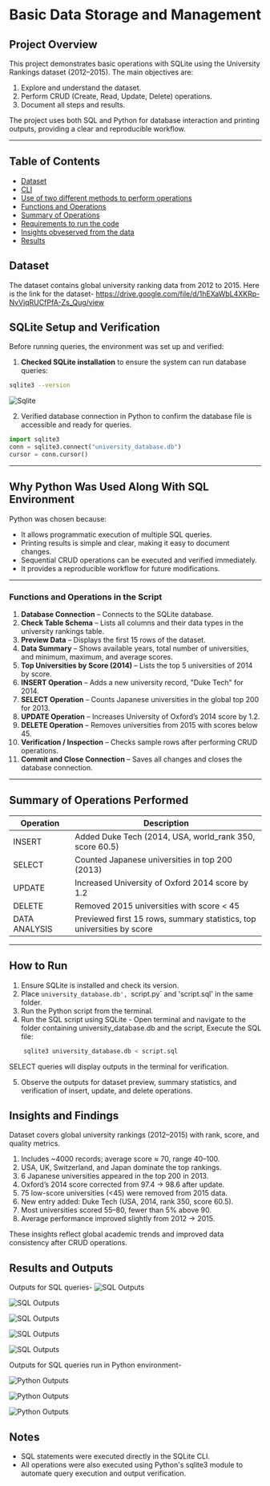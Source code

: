 # Basic Data Storage and Management 

## Project Overview

This project demonstrates basic operations with SQLite using the University Rankings dataset (2012–2015). The main objectives are:

1. Explore and understand the dataset.  
2. Perform CRUD (Create, Read, Update, Delete) operations.  
3. Document all steps and results.  

The project uses both SQL and Python for database interaction and printing outputs, providing a clear and reproducible workflow.

---
## Table of Contents

* [Dataset](#dataset)
* [CLI](#SQLite-Setup-and-Verification)
* [Use of two different methods to perform operations](#Why-Python-Was-Used-Along-With-SQL-Environment)
* [Functions and Operations](#Functions-and-Operations-in-the-Script)
* [Summary of Operations](#Summary-of-Operations-Performed)
* [Requirements to run the code](#How-to-Run)
* [Insights obveserved from the data](Insights-and-Findings)
* [Results](#Results-and-Outputs)

## Dataset

The dataset contains global university ranking data from 2012 to 2015. Here is the link for the dataset- https://drive.google.com/file/d/1hEXaWbL4XKRp-NvVjqRUCfPfA-Zs_Qug/view

## SQLite Setup and Verification

Before running queries, the environment was set up and verified:

1. **Checked SQLite installation** to ensure the system can run database queries:

```bash
sqlite3 --version
```

![Sqlite](images_outputs/sql-db.png)

2. Verified database connection in Python to confirm the database file is accessible and ready for queries.

```python
import sqlite3
conn = sqlite3.connect("university_database.db")
cursor = conn.cursor()
```

---

## Why Python Was Used Along With SQL Environment

Python was chosen because:

- It allows programmatic execution of multiple SQL queries.  
- Printing results is simple and clear, making it easy to document changes.  
- Sequential CRUD operations can be executed and verified immediately.  
- It provides a reproducible workflow for future modifications.  

---
### Functions and Operations in the Script

1. **Database Connection** – Connects to the SQLite database.  
2. **Check Table Schema** – Lists all columns and their data types in the university rankings table.  
3. **Preview Data** – Displays the first 15 rows of the dataset.  
4. **Data Summary** – Shows available years, total number of universities, and minimum, maximum, and average scores.  
5. **Top Universities by Score (2014)** – Lists the top 5 universities of 2014 by score.  
6. **INSERT Operation** – Adds a new university record, "Duke Tech" for 2014.  
7. **SELECT Operation** – Counts Japanese universities in the global top 200 for 2013.  
8. **UPDATE Operation** – Increases University of Oxford’s 2014 score by 1.2.  
9. **DELETE Operation** – Removes universities from 2015 with scores below 45.  
10. **Verification / Inspection** – Checks sample rows after performing CRUD operations.  
11. **Commit and Close Connection** – Saves all changes and closes the database connection.

---

## Summary of Operations Performed

| Operation  | Description                                               |
|------------|-----------------------------------------------------------|
| INSERT     | Added Duke Tech (2014, USA, world_rank 350, score 60.5) |
| SELECT     | Counted Japanese universities in top 200 (2013)          |
| UPDATE     | Increased University of Oxford 2014 score by 1.2         |
| DELETE     | Removed 2015 universities with score < 45                |
| DATA ANALYSIS | Previewed first 15 rows, summary statistics, top universities by score |

---
## How to Run

1. Ensure SQLite is installed and check its version.  
2. Place `university_database.db', `script.py` and 'script.sql' in the same folder.  
3. Run the Python script from the terminal.  
4. Run the SQL script using SQLite -
Open terminal and navigate to the folder containing university_database.db and the script, Execute the SQL file:
```sql
    sqlite3 university_database.db < script.sql 
```
SELECT queries will display outputs in the terminal for verification.

5. Observe the outputs for dataset preview, summary statistics, and verification of insert, update, and delete operations.

## Insights and Findings

Dataset covers global university rankings (2012–2015) with rank, score, and quality metrics.
1. Includes ~4000 records; average score ≈ 70, range 40–100.
2. USA, UK, Switzerland, and Japan dominate the top rankings.
3. 6 Japanese universities appeared in the top 200 in 2013.
4. Oxford’s 2014 score corrected from 97.4 → 98.6 after update.
5. 75 low-score universities (<45) were removed from 2015 data.
6. New entry added: Duke Tech (USA, 2014, rank 350, score 60.5).
7. Most universities scored 55–80, fewer than 5% above 90.
8. Average performance improved slightly from 2012 → 2015.

These insights reflect global academic trends and improved data consistency after CRUD operations.

## Results and Outputs

Outputs for SQL queries-
![SQL Outputs](images_outputs/SQL_o:p1.png)

![SQL Outputs](images_outputs/SQL_o:p2.png)

![SQL Outputs](images_outputs/SQL_o:p3.png)

![SQL Outputs](images_outputs/SQL_o:p4.png)

![SQL Outputs](images_outputs/SQL_o:p5.png)

Outputs for SQL queries run in Python environment-

![Python Outputs](images_outputs/Python_o:p1.png)

![Python Outputs](images_outputs/Python_o:p2.png)

![Python Outputs](images_outputs/Python_o:p3.png)


## Notes
- SQL statements were executed directly in the SQLite CLI.  
- All operations were also executed using Python's sqlite3 module to automate query execution and output verification.  

